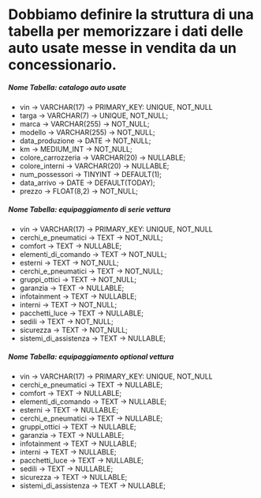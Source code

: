 # Dobbiamo definire la struttura di una tabella per memorizzare i dati delle auto usate messe in vendita da un concessionario.

##### Nome Tabella: catalogo auto usate

- vin                   -> VARCHAR(17)      -> PRIMARY_KEY: UNIQUE, NOT_NULL
- targa                 -> VARCHAR(7)       -> UNIQUE, NOT_NULL;
- marca                 -> VARCHAR(255)     -> NOT_NULL;
- modello               -> VARCHAR(255)     -> NOT_NULL;
- data_produzione       -> DATE             -> NOT_NULL;
- km                    -> MEDIUM_INT       -> NOT_NULL;
- colore_carrozzeria    -> VARCHAR(20)      -> NULLABLE;
- colore_interni        -> VARCHAR(20)      -> NULLABLE;
- num_possessori        -> TINYINT          -> DEFAULT(1);
- data_arrivo           -> DATE             -> DEFAULT(TODAY);
- prezzo                -> FLOAT(8,2)       -> NOT_NULL;

##### Nome Tabella: equipaggiamento di serie vettura
- vin                   -> VARCHAR(17)      -> PRIMARY_KEY: UNIQUE, NOT_NULL
- cerchi_e_pneumatici   -> TEXT             -> NOT_NULL;
- comfort               -> TEXT             -> NULLABLE;
- elementi_di_comando   -> TEXT             -> NOT_NULL;
- esterni               -> TEXT             -> NOT_NULL;
- cerchi_e_pneumatici   -> TEXT             -> NOT_NULL;
- gruppi_ottici         -> TEXT             -> NOT_NULL;
- garanzia              -> TEXT             -> NULLABLE;
- infotainment          -> TEXT             -> NULLABLE;
- interni               -> TEXT             -> NOT_NULL;
- pacchetti_luce        -> TEXT             -> NULLABLE;
- sedili                -> TEXT             -> NOT_NULL;
- sicurezza             -> TEXT             -> NOT_NULL;
- sistemi_di_assistenza -> TEXT             -> NULLABLE;

##### Nome Tabella: equipaggiamento optional vettura
- vin                   -> VARCHAR(17)      -> PRIMARY_KEY: UNIQUE, NOT_NULL
- cerchi_e_pneumatici   -> TEXT             -> NULLABLE;
- comfort               -> TEXT             -> NULLABLE;
- elementi_di_comando   -> TEXT             -> NULLABLE;
- esterni               -> TEXT             -> NULLABLE;
- cerchi_e_pneumatici   -> TEXT             -> NULLABLE;
- gruppi_ottici         -> TEXT             -> NULLABLE;
- garanzia              -> TEXT             -> NULLABLE;
- infotainment          -> TEXT             -> NULLABLE;
- interni               -> TEXT             -> NULLABLE;
- pacchetti_luce        -> TEXT             -> NULLABLE;
- sedili                -> TEXT             -> NULLABLE;
- sicurezza             -> TEXT             -> NULLABLE;
- sistemi_di_assistenza -> TEXT             -> NULLABLE;